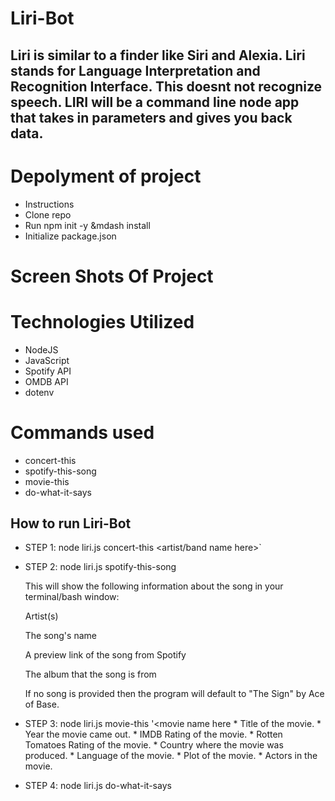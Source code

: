# Liri-Bot
## Liri is similar to a finder like Siri and Alexia. Liri stands for Language Interpretation and Recognition Interface. This doesnt not recognize speech. LIRI will be a command line node app that takes in parameters and gives you back data.

# Depolyment of project
* Instructions
* Clone repo
* Run npm init -y &mdash install
* Initialize package.json

# Screen Shots Of Project

# Technologies Utilized
* NodeJS
* JavaScript
* Spotify API
* OMDB API
* dotenv

# Commands used 
* concert-this
* spotify-this-song
* movie-this
* do-what-it-says

## How to run Liri-Bot
* STEP 1: node liri.js concert-this <artist/band name here>`
* STEP 2: node liri.js spotify-this-song <song name here>
  
  This will show the following information about the song in your terminal/bash window:

  Artist(s)
  
  The song's name
  
  A preview link of the song from Spotify
  
  The album that the song is from
  
  If no song is provided then the program will default to "The Sign" by Ace of Base.
  
* STEP 3: node liri.js movie-this '<movie name here
       * Title of the movie.
       * Year the movie came out.
       * IMDB Rating of the movie.
       * Rotten Tomatoes Rating of the movie.
       * Country where the movie was produced.
       * Language of the movie.
       * Plot of the movie.
       * Actors in the movie.
       
* STEP 4: node liri.js do-what-it-says

